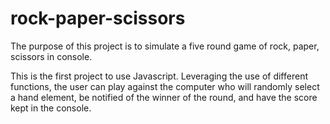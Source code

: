 # rock-paper-scissors

The purpose of this project is to simulate a five round game of rock, paper, scissors in console.

This is the first project to use Javascript. Leveraging the use of different functions, the user can play against the computer who will randomly select a hand element, be notified of the winner of the round, and have the score kept in the console. 